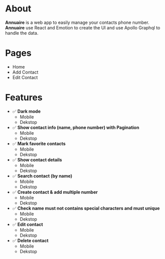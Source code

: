 # About

**Annuaire** is a web app to easily manage your contacts phone number. **Annuaire** use React and Emotion to create the UI and use Apollo Graphql to handle the data.

# Pages
- Home
- Add Contact
- Edit Contact

# Features
- ✅ **Dark mode**
  - Mobile
  - Dekstop
- ✅ **Show contact info (name, phone number) with Pagination**
  - Mobile
  - Dekstop
- ✅ **Mark favorite contacts**
  - Mobile
  - Dekstop
- ✅ **Show contact details**
  - Mobile
  - Dekstop
- ✅ **Search contact (by name)**
  - Mobile
  - Dekstop
- ✅ **Create contact & add multiple number**
  - Mobile
  - Dekstop
- ✅ **Check name must not contains special characters and must unique**
  - Mobile
  - Dekstop
- ✅ **Edit contact**
  - Mobile
  - Dekstop
- ✅ **Delete contact**
  - Mobile
  - Dekstop

